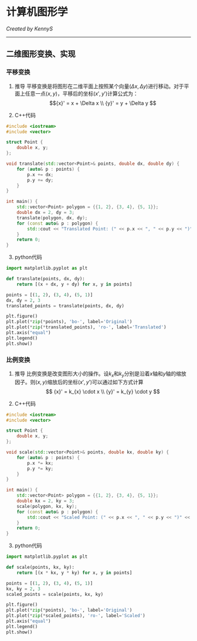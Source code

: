 # 计算机图形学

*Created by KennyS*

---

## 二维图形变换、实现

### 平移变换

1. 推导
平移变换是将图形在二维平面上按照某个向量$(\Delta x, \Delta y)$进行移动。对于平面上任意一点$(x,y)$，平移后的坐标$({x}', {y}')$计算公式为：
$${x}' = x + \Delta x \\ 
{y}' = y + \Delta y
$$

2. C++代码
```cpp
#include <iostream>
#include <vector>

struct Point {
    double x, y;
};

void translate(std::vector<Point>& points, double dx, double dy) {
    for (auto& p : points) {
        p.x += dx;
        p.y += dy;
    }
}

int main() {
    std::vector<Point> polygon = {{1, 2}, {3, 4}, {5, 1}};
    double dx = 2, dy = 3;
    translate(polygon, dx, dy);
    for (const auto& p : polygon) {
        std::cout << "Translated Point: (" << p.x << ", " << p.y << ")" << std::endl;
    }
    return 0;
}
```

3. python代码
```python
import matplotlib.pyplot as plt

def translate(points, dx, dy):
    return [(x + dx, y + dy) for x, y in points]

points = [(1, 2), (3, 4), (5, 1)]
dx, dy = 2, 3
translated_points = translate(points, dx, dy)

plt.figure()
plt.plot(*zip(*points), 'bo-', label='Original')
plt.plot(*zip(*translated_points), 'ro-', label='Translated')
plt.axis("equal")
plt.legend()
plt.show()
```

### 比例变换

1. 推导
比例变换是改变图形大小的操作。设$k_{x}$和$k_{y}$分别是沿着$x$轴和$y$轴的缩放因子。则$(x,y)$缩放后的坐标$({x}', {y}')$可以通过如下方式计算
$$
{x}' = k_{x} \cdot x \\
{y}' = k_{y} \cdot y
$$

2. C++代码
```cpp
#include <iostream>
#include <vector>

struct Point {
    double x, y;
};

void scale(std::vector<Point>& points, double kx, double ky) {
    for (auto& p : points) {
        p.x *= kx;
        p.y *= ky;
    }
}

int main() {
    std::vector<Point> polygon = {{1, 2}, {3, 4}, {5, 1}};
    double kx = 2, ky = 3;
    scale(polygon, kx, ky);
    for (const auto& p : polygon) {
        std::cout << "Scaled Point: (" << p.x << ", " << p.y << ")" << std::endl;
    }
    return 0;
}
```

3. python代码
```python
import matplotlib.pyplot as plt

def scale(points, kx, ky):
    return [(x * kx, y * ky) for x, y in points]

points = [(1, 2), (3, 4), (5, 1)]
kx, ky = 2, 3
scaled_points = scale(points, kx, ky)

plt.figure()
plt.plot(*zip(*points), 'bo-', label='Original')
plt.plot(*zip(*scaled_points), 'ro-', label='Scaled')
plt.axis("equal")
plt.legend()
plt.show()
```

